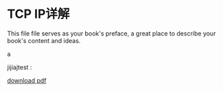 # TCP IP详解

This file file serves as your book's preface, a great place to describe your book's content and ideas.

a

jijiajtest	:

[download pdf](https://www.gitbook.com/download/pdf/book/xu-song/tcp-ip)

